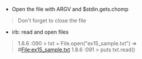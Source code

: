 - Open the file with ARGV and $stdin.gets.chomp
> Don't forget to close the file
- irb: read and open files 
> 1.8.6 :090 > txt = File.open("ex15_sample.txt")
> => #<File:ex15_sample.txt> 
>1.8.6 :091 > puts txt.read()